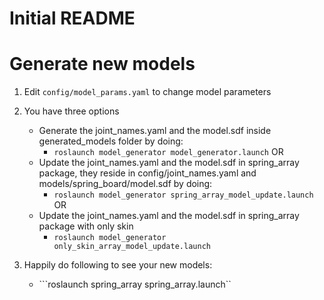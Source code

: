 # Initial README

# Generate new models

1. Edit ```config/model_params.yaml``` to change model parameters

2. You have three options
	- Generate the joint_names.yaml and the model.sdf inside generated_models folder by doing:
		- ```roslaunch model_generator model_generator.launch```
	OR
	- Update the joint_names.yaml and the model.sdf in spring_array package, they reside in config/joint_names.yaml and models/spring_board/model.sdf by doing:
		- ```roslaunch model_generator spring_array_model_update.launch```
	OR
	- Update the joint_names.yaml and the model.sdf in spring_array package with only skin
		- ```roslaunch model_generator only_skin_array_model_update.launch```

3. Happily do following to see your new models:
	- ```roslaunch spring_array spring_array.launch``
